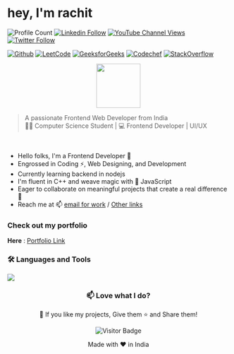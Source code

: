 # hey, I'm rachit 

![Profile Count](https://komarev.com/ghpvc/?username=rachitkatariya)
[![Linkedin Follow](https://img.shields.io/badge/LinkedIn-16.7k-blue?style=social&logo=linkedin)](https://www.linkedin.com/in/rachitkatariya/)
[![YouTube Channel Views](https://img.shields.io/youtube/channel/views/UCbW63uLlDnsL7l992Z9nF_Q?style=social)](https://www.youtube.com/@rachitkatariya)
[![Twitter Follow](https://img.shields.io/twitter/follow/rachitkatariyaa?style=social)](https://twitter.com/rachitkatariyaa)

[![Github](https://img.shields.io/github/followers/rachitkatariya?label=Follow&style=social)](https://github.com/rachitkatariya)
[![LeetCode](https://img.shields.io/badge/LeetCode-blue?style=social&logo=leetcode)](https://leetcode.com/rachitkatariya)
[![GeeksforGeeks](https://img.shields.io/badge/GeeksforGeeks-green?style=social&logo=geeksforgeeks)](https://www.geeksforgeeks.org/user/rachitkatariya)
[![Codechef](https://img.shields.io/badge/Codechef-orange?style=social&logo=codechef)](https://www.codechef.com/rachitkatariya)
[![StackOverflow](https://img.shields.io/badge/StackOverflow-yellow?style=social&logo=stackoverflow)](https://stackoverflow.com/users/rachitkatariya)

<div align="center">
  <img src="https://media1.giphy.com/media/jTMw980OBX5YEAulPm/200w.webp?cid=ecf05e47j9zw1kwjhpjfz4gl5081x8mumvwrmjlzomk0e7na&ep=v1_stickers_search&rid=200w.webp&ct=s" width="100px"/>
</div>


>A passionate Frontend Web Developer from India <br>
>👩‍💻 Computer Science Student | 💻 Frontend Developer | UI/UX   

<br>

- Hello folks, I'm a Frontend Developer 🚀
- Engrossed in Coding ⚡, Web Designing, and Development
- Currently learning backend in nodejs
- I'm fluent in C++ and weave magic with 💛 JavaScript 
- Eager to collaborate on meaningful projects that create a real difference 💞️
- Reach me at 📫 [email for work](rachitkumar2953@gmail.com) / [Other links](https://linktr.ee/rachitkatariya)

</div>
</div>

###      Check out my portfolio
 **Here** : [Portfolio Link](https://rachitkatariya.github.io/myportfolio/)

### 🛠️ Languages and Tools
<p>
  <a href="https://skillicons.dev">
    <img src="https://skillicons.dev/icons?i=c,cpp,py,java,git,github,vscode,figma,html,css,js,bootstrap,tailwind,react,redux,nodejs,express,postman,mysql,mongodb,typescript,next,firebase,docker,materialui,npm,powershell,replit,stackoverflow,vite"/>
  </a>
</p>
<div align="center">
   
### 📫 Love what I do? 
</div>

<p align="center">💙 If you like my projects, Give them ⭐ and Share them!</p>
<div align="center">
   
![Visitor Badge](https://visitor-badge.laobi.icu/badge?page_id=rachitkatariya-19&left_color=Purple&right_color=#e754808)

</div>

<p align="center">Made with ❤️ in India</p>

